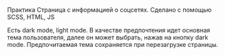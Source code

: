 Практика
Страница с информацией о соцсетях. Сделано с помощью SCSS, HTML, JS

Есть dark mode, light mode. 
В качестве предпочтения идет основная тема пользователя, далее он может выбрать, нажав на кнопку dark mode. 
Предпочитаемая тема сохраняется при перезагрузке страницы.
